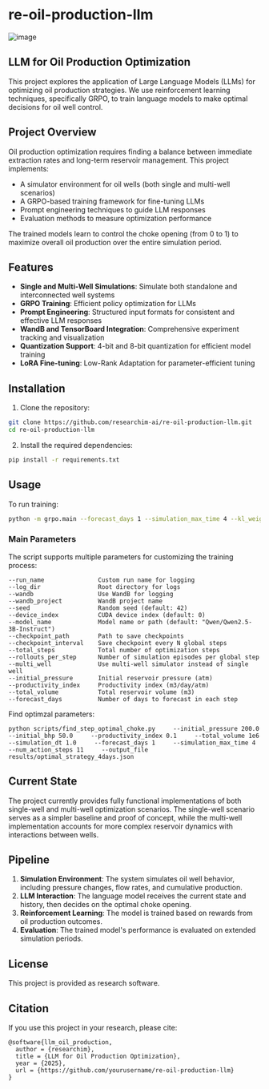 # re-oil-production-llm

![image](https://github.com/user-attachments/assets/6883733b-126d-4529-9cd6-850a5e500a20)

## LLM for Oil Production Optimization

This project explores the application of Large Language Models (LLMs) for optimizing oil production strategies. We use reinforcement learning techniques, specifically GRPO, to train language models to make optimal decisions for oil well control.

## Project Overview

Oil production optimization requires finding a balance between immediate extraction rates and long-term reservoir management. This project implements:

- A simulator environment for oil wells (both single and multi-well scenarios)
- A GRPO-based training framework for fine-tuning LLMs
- Prompt engineering techniques to guide LLM responses
- Evaluation methods to measure optimization performance

The trained models learn to control the choke opening (from 0 to 1) to maximize overall oil production over the entire simulation period.

## Features

- **Single and Multi-Well Simulations**: Simulate both standalone and interconnected well systems
- **GRPO Training**: Efficient policy optimization for LLMs
- **Prompt Engineering**: Structured input formats for consistent and effective LLM responses
- **WandB and TensorBoard Integration**: Comprehensive experiment tracking and visualization
- **Quantization Support**: 4-bit and 8-bit quantization for efficient model training
- **LoRA Fine-tuning**: Low-Rank Adaptation for parameter-efficient tuning

## Installation

1. Clone the repository:
```bash
git clone https://github.com/researchim-ai/re-oil-production-llm.git
cd re-oil-production-llm
```

2. Install the required dependencies:
```bash
pip install -r requirements.txt
```

## Usage

To run training:

```bash
python -m grpo.main --forecast_days 1 --simulation_max_time 4 --kl_weight 0.05 --lr 1e-5 --clip_eps 0.3 --gamma 0.99 --total_steps 1000 --rollouts_per_step 8 --train_batch_size 8 --temperature 0.7 --wandb
```

### Main Parameters

The script supports multiple parameters for customizing the training process:

```
--run_name               Custom run name for logging
--log_dir                Root directory for logs
--wandb                  Use WandB for logging
--wandb_project          WandB project name
--seed                   Random seed (default: 42)
--device_index           CUDA device index (default: 0)
--model_name             Model name or path (default: "Qwen/Qwen2.5-3B-Instruct")
--checkpoint_path        Path to save checkpoints
--checkpoint_interval    Save checkpoint every N global steps
--total_steps            Total number of optimization steps
--rollouts_per_step      Number of simulation episodes per global step
--multi_well             Use multi-well simulator instead of single well
--initial_pressure       Initial reservoir pressure (atm)
--productivity_index     Productivity index (m3/day/atm)
--total_volume           Total reservoir volume (m3)
--forecast_days          Number of days to forecast in each step
```

Find optimzal parameters:
```
python scripts/find_step_optimal_choke.py     --initial_pressure 200.0     --initial_bhp 50.0     --productivity_index 0.1     --total_volume 1e6     --simulation_dt 1.0     --forecast_days 1     --simulation_max_time 4     --num_action_steps 11     --output_file results/optimal_strategy_4days.json
```


## Current State

The project currently provides fully functional implementations of both single-well and multi-well optimization scenarios. The single-well scenario serves as a simpler baseline and proof of concept, while the multi-well implementation accounts for more complex reservoir dynamics with interactions between wells.

## Pipeline

1. **Simulation Environment**: The system simulates oil well behavior, including pressure changes, flow rates, and cumulative production.
2. **LLM Interaction**: The language model receives the current state and history, then decides on the optimal choke opening.
3. **Reinforcement Learning**: The model is trained based on rewards from oil production outcomes.
4. **Evaluation**: The trained model's performance is evaluated on extended simulation periods.

## License

This project is provided as research software.

## Citation

If you use this project in your research, please cite:

```
@software{llm_oil_production,
  author = {researchim},
  title = {LLM for Oil Production Optimization},
  year = {2025},
  url = {https://github.com/yourusername/re-oil-production-llm}
}
```